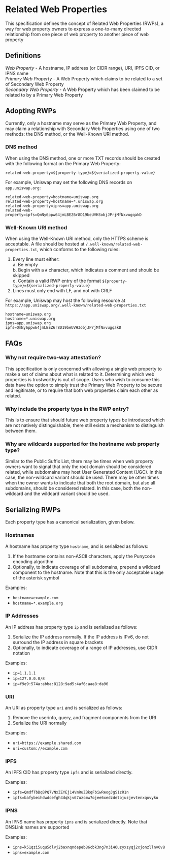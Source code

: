 # Related Web Properties

This specification defines the concept of Related Web Properties (RWPs), a way for web property owners to express a one-to-many directed relationship from one piece of web property to another piece of web property

## Definitions
*Web Property* - A hostname, IP address (or CIDR range), URI, IPFS CID, or IPNS name  
*Primary Web Property* - A Web Property which claims to be related to a set of Secondary Web Property  
*Secondary Web Property* - A Web Property which has been claimed to be related to by a Primary Web Property  

## Adopting RWPs

Currently, only a hostname may serve as the Primary Web Property, and may claim a relationship with Secondary Web Properties using one of two methods: the DNS method, or the Well-Known URI method.

### DNS method
When using the DNS method, one or more TXT records should be created with the following format on the Primary Web Property:

```
related-web-property=${property-type}=${serialized-property-value}
```

For example, Uniswap may set the following DNS records on `app.uniswap.org`:

```
related-web-property=hostname=uniswap.org
related-web-property=hostname=*.uniswap.org
related-web-property=ipns=app.uniswap.org
related-web-property=ipfs=QmNy6ppw64jmLBEZ6r8D19beUVH3objJPrjMfNxvugqakD
```

### Well-Known URI method
When using the Well-Known URI method, only the HTTPS scheme is acceptable. A file should be hosted at `/.well-known/related-web-properties.txt`, which conforms to the following rules:
1. Every line must either:  
    a. Be empty  
    b. Begin with a `#` character, which indicates a comment and should be skipped  
    c. Contain a valid RWP entry of the format `${property-type}=${serialized-property-value}`  
2. Lines must only end with LF, and not with CRLF  

For example, Uniswap may host the following resource at `https://app.uniswap.org/.well-known/related-web-properties.txt`

```
hostname=uniswap.org
hostname=*.uniswap.org
ipns=app.uniswap.org
ipfs=QmNy6ppw64jmLBEZ6r8D19beUVH3objJPrjMfNxvugqakD
```

## FAQs
### Why not require two-way attestation?
This specification is only concerned with allowing a single web property to make a set of claims about what is related to it. Determining which web properties is trustworthy is out of scope. Users who wish to consume this data have the option to simply trust the Primary Web Property to be secure and legitimate, or to require that both web properties claim each other as related.

### Why include the property type in the RWP entry?
This is to ensure that should future web property types be introduced which are not natively distinguishable, there still exists a mechanism to distinguish between them.

### Why are wildcards supported for the hostname web property type?
Similar to the Public Suffix List, there may be times when web property owners want to signal that only the root domain should be considered related, while subdomains may host User Generated Content (UGC). In this case, the non-wildcard variant should be used. There may be other times when the owner wants to indicate that both the root domain, but also all subdomains, should be considered related. In this case, both the non-wildcard and the wildcard variant should be used.

## Serializing RWPs

Each property type has a canonical serialization, given below.

### Hostnames
A hostname has property type `hostname`, and is serialized as follows:
1. If the hostname contains non-ASCII characters, apply the Punycode encoding algorithm  
2. Optionally, to indicate coverage of all subdomains, prepend a wildcard component to the hostname. Note that this is the only acceptable usage of the asterisk symbol

Examples:
- `hostname=example.com`  
- `hostname=*.example.org`  

### IP Addresses
An IP address has property type `ip` and is serialized as follows:
1. Serialize the IP address normally. If the IP address is IPv6, do not surround the IP address in square brackets  
2. Optionally, to indicate coverage of a range of IP addresses, use CIDR notation  

Examples:
- `ip=1.1.1.1`  
- `ip=127.0.0.0/8`  
- `ip=f9e9:574a:abba:8128:9ad5:4af6:aae8:da96`  

### URI
An URI as property type `uri` and is serialized as follows:
1. Remove the userinfo, query, and fragment components from the URI
2. Serialize the URI normally

Examples:
- `uri=https://example.shared.com`  
- `uri=custom://example.com`  

### IPFS
An IPFS CID has property type `ipfs` and is serialized directly.

Examples:
- `ipfs=QmdfTbBqBPQ7VNxZEYEj14VmRuZBkqFbiwReogJgS1zR1n`  
- `ipfs=bafybeihdwdcefgh4dqkjv67uzcmw7ojee6xedzdetojuzjevtenxquvyku`  

### IPNS
An IPNS name has property `ipns` and is serialized directly. Note that DNSLink names are supported

Examples:
- `ipns=k51qzi5uqu5dlvj2baxnqndepeb86cbk3ng7n3i46uzyxzyqj2xjonzllnv0v8`  
- `ipns=example.com`  
